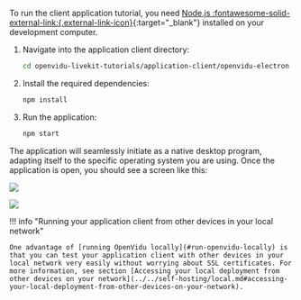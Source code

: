 To run the client application tutorial, you need [Node.js :fontawesome-solid-external-link:{.external-link-icon}](https://nodejs.org/en/download){:target="\_blank"} installed on your development computer.

1. Navigate into the application client directory:

    ```bash
    cd openvidu-livekit-tutorials/application-client/openvidu-electron
    ```

2. Install the required dependencies:

    ```bash
    npm install
    ```

3. Run the application:

    ```bash
    npm start
    ```

The application will seamlessly initiate as a native desktop program, adapting itself to the specific operating system you are using. Once the application is open, you should see a screen like this:

<div class="grid-container">

<div class="grid-50"><p><a class="glightbox" href="../../../../assets/images/application-clients/join-electron.png" data-type="image" data-desc-position="bottom"><img src="../../../../assets/images/application-clients/join-electron.png" loading="lazy"/></a></p></div>

<div class="grid-50"><p><a class="glightbox" href="../../../../assets/images/application-clients/room-electron.png" data-type="image" data-desc-position="bottom"><img src="../../../../assets/images/application-clients/room-electron.png" loading="lazy"/></a></p></div>

</div>

!!! info "Running your application client from other devices in your local network"

    One advantage of [running OpenVidu locally](#run-openvidu-locally) is that you can test your application client with other devices in your local network very easily without worrying about SSL certificates. For more information, see section [Accessing your local deployment from other devices on your network](../../self-hosting/local.md#accessing-your-local-deployment-from-other-devices-on-your-network).
